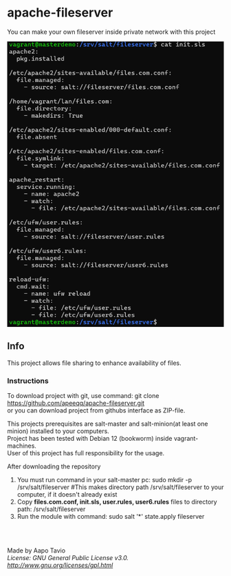# apache-fileserver
You can make your own fileserver inside private network with this project

![projects init.sls file](init-sls-cmd-wait.png)

## Info
This project allows file sharing to enhance availability of files.

### Instructions
To download project with git, use command: git clone https://github.com/apeeqq/apache-fileserver.git  
or you can download project from githubs interface as ZIP-file.

This projects prerequisites are salt-master and salt-minion(at least one minion) installed to your computers.  
Project has been tested with Debian 12 (bookworm) inside vagrant-machines.  
User of this project has full responsibility for the usage.

After downloading the repository
1. You must run command in your salt-master pc: sudo mkdir -p /srv/salt/fileserver #This makes directory path /srv/salt/fileserver to your computer, if it doesn't already exist
2. Copy **files.com.conf, init.sls, user.rules, user6.rules** files to directory path: /srv/salt/fileserver
3. Run the module with command: sudo salt '*' state.apply fileserver

<br>
<br>

Made by Aapo Tavio  
*License: GNU General Public License v3.0. http://www.gnu.org/licenses/gpl.html*
